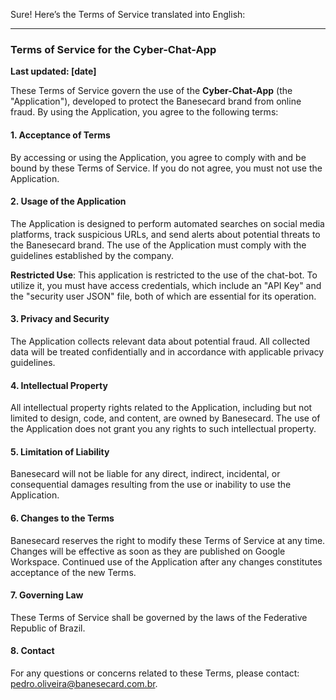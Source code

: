 Sure! Here’s the Terms of Service translated into English:

---

### Terms of Service for the Cyber-Chat-App

**Last updated: [date]**

These Terms of Service govern the use of the **Cyber-Chat-App** (the "Application"), developed to protect the Banesecard brand from online fraud. By using the Application, you agree to the following terms:

#### 1. **Acceptance of Terms**
By accessing or using the Application, you agree to comply with and be bound by these Terms of Service. If you do not agree, you must not use the Application.

#### 2. **Usage of the Application**
The Application is designed to perform automated searches on social media platforms, track suspicious URLs, and send alerts about potential threats to the Banesecard brand. The use of the Application must comply with the guidelines established by the company.

**Restricted Use**: This application is restricted to the use of the chat-bot. To utilize it, you must have access credentials, which include an "API Key" and the "security user JSON" file, both of which are essential for its operation.

#### 3. **Privacy and Security**
The Application collects relevant data about potential fraud. All collected data will be treated confidentially and in accordance with applicable privacy guidelines.

#### 4. **Intellectual Property**
All intellectual property rights related to the Application, including but not limited to design, code, and content, are owned by Banesecard. The use of the Application does not grant you any rights to such intellectual property.

#### 5. **Limitation of Liability**
Banesecard will not be liable for any direct, indirect, incidental, or consequential damages resulting from the use or inability to use the Application.

#### 6. **Changes to the Terms**
Banesecard reserves the right to modify these Terms of Service at any time. Changes will be effective as soon as they are published on Google Workspace. Continued use of the Application after any changes constitutes acceptance of the new Terms.

#### 7. **Governing Law**
These Terms of Service shall be governed by the laws of the Federative Republic of Brazil.

#### 8. **Contact**
For any questions or concerns related to these Terms, please contact: pedro.oliveira@banesecard.com.br.

